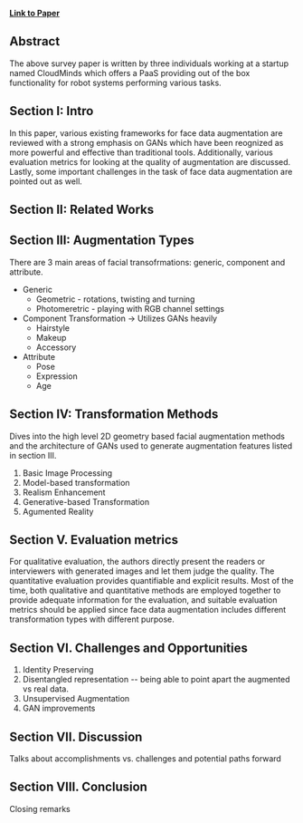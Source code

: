 **[Link to Paper](https://arxiv.org/pdf/1904.11685.pdf)**

## Abstract
The above survey paper is written by three individuals working at a startup named CloudMinds which offers a PaaS
providing out of the box functionality for robot systems performing various tasks. 

## Section I: Intro
In this paper, various existing frameworks for face data augmentation are reviewed with a strong emphasis on GANs
which have been reognized as more powerful and effective than traditional tools. Additionally, various evaluation
metrics for looking at the quality of augmentation are discussed. Lastly, some important challenges in the
task of face data augmentation are pointed out as well. 

## Section II: Related Works

## Section III: Augmentation Types
There are 3 main areas of facial transofrmations: generic, component and attribute. 
* Generic 
  * Geometric - rotations, twisting and turning
  * Photomeretric - playing with RGB channel settings
* Component Transformation -> Utilizes GANs heavily
  * Hairstyle
  * Makeup
  * Accessory 
* Attribute
  * Pose
  * Expression
  * Age
  
## Section IV: Transformation Methods
Dives into the high level 2D geometry based facial augmentation methods and the architecture of GANs used to generate augmentation features listed in section III.
1. Basic Image Processing
2. Model-based transformation
3. Realism Enhancement
4. Generative-based Transformation
5. Agumented Reality

## Section V. Evaluation metrics
For qualitative evaluation, the authors directly present the readers or interviewers
with generated images and let them judge the quality. The
quantitative evaluation provides quantifiable and explicit results. Most
of the time, both qualitative and quantitative methods are
employed together to provide adequate information for the
evaluation, and suitable evaluation metrics should be applied
since face data augmentation includes different transformation
types with different purpose.

## Section VI. Challenges and Opportunities
1. Identity Preserving
2. Disentangled representation -- being able to point apart the augmented vs real data.
3. Unsupervised Augmentation
4. GAN improvements

## Section VII. Discussion
Talks about accomplishments vs. challenges and potential paths forward

## Section VIII. Conclusion
Closing remarks
